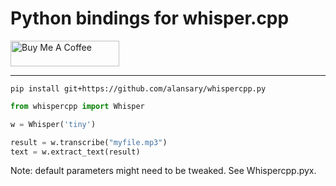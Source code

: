 Python bindings for whisper.cpp
===============================

<a href="https://www.buymeacoffee.com/lukeFxC" target="_blank"><img src="https://cdn.buymeacoffee.com/buttons/default-orange.png" alt="Buy Me A Coffee" height="41" width="174"></a>

---
`pip install git+https://github.com/alansary/whispercpp.py`

```python
from whispercpp import Whisper

w = Whisper('tiny')

result = w.transcribe("myfile.mp3")
text = w.extract_text(result)
```

Note: default parameters might need to be tweaked.
See Whispercpp.pyx.
